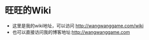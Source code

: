 旺旺的Wiki
=============

* 这里是我的wiki地址，可以访问 
<http://wangwanggame.com/wiki>
* 也可以直接访问我的博客地址:<http://wangwanggame.com>
